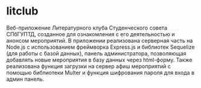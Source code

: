 # litclub
Веб-приложение Литературного клуба Студенческого совета СПбГУПТД, созданное для ознакомления с его деятельностью и анонсом мероприятий. В приложении реализована серверная часть на Node.js с использованием фреймворка Express.js и библиотек Sequelize (для работы с базой данных),  панель администратора, позволяющая добавлять новые мероприятия в базу данных через html-форму. Также реализована функция загрузки на сервер афиш мероприятий с помощью библиотеки Multer и функция шифрования пароля для входа в админ панель.
